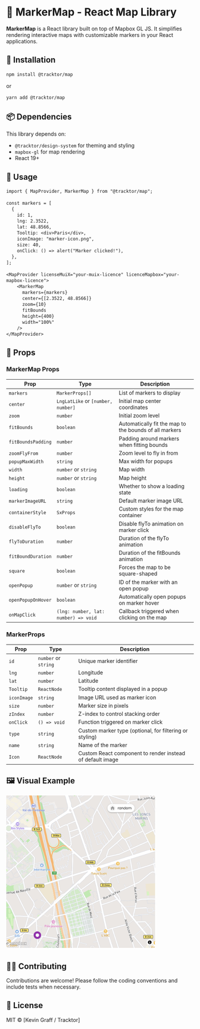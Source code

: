 # 📍 MarkerMap - React Map Library

**MarkerMap** is a React library built on top of Mapbox GL JS. It simplifies rendering interactive maps with customizable markers in your React applications.

## 🚀 Installation

```bash
npm install @tracktor/map
```

or

```bash
yarn add @tracktor/map
```

## 📦 Dependencies

This library depends on:

- `@tracktor/design-system` for theming and styling
- `mapbox-gl` for map rendering
- React 19+

## 🔧 Usage

```tsx
import { MapProvider, MarkerMap } from "@tracktor/map";

const markers = [
  {
    id: 1,
    lng: 2.3522,
    lat: 48.8566,
    Tooltip: <div>Paris</div>,
    iconImage: "marker-icon.png",
    size: 40,
    onClick: () => alert("Marker clicked!"),
  },
];

<MapProvider licenseMuiX="your-muix-licence" licenceMapbox="your-mapbox-licence">
    <MarkerMap
      markers={markers}
      center={[2.3522, 48.8566]}
      zoom={10}
      fitBounds
      height={400}
      width="100%"
    />
</MapProvider>
```

## 🧩 Props

### MarkerMap Props

| Prop               | Type                             | Description                                                             |
|--------------------|----------------------------------|-------------------------------------------------------------------------|
| `markers`          | `MarkerProps[]`                  | List of markers to display                                              |
| `center`           | `LngLatLike` or `[number, number]` | Initial map center coordinates                                         |
| `zoom`             | `number`                         | Initial zoom level                                                      |
| `fitBounds`        | `boolean`                        | Automatically fit the map to the bounds of all markers                 |
| `fitBoundsPadding` | `number`                         | Padding around markers when fitting bounds                             |
| `zoomFlyFrom`      | `number`                         | Zoom level to fly in from                                              |
| `popupMaxWidth`    | `string`                         | Max width for popups                                                   |
| `width`            | `number` or `string`             | Map width                                                               |
| `height`           | `number` or `string`             | Map height                                                              |
| `loading`          | `boolean`                        | Whether to show a loading state                                        |
| `markerImageURL`   | `string`                         | Default marker image URL                                               |
| `containerStyle`   | `SxProps`                        | Custom styles for the map container                                    |
| `disableFlyTo`     | `boolean`                        | Disable flyTo animation on marker click                                |
| `flyToDuration`    | `number`                         | Duration of the flyTo animation                                        |
| `fitBoundDuration` | `number`                         | Duration of the fitBounds animation                                    |
| `square`           | `boolean`                        | Forces the map to be square-shaped                                     |
| `openPopup`        | `number` or `string`             | ID of the marker with an open popup                                    |
| `openPopupOnHover` | `boolean`                        | Automatically open popups on marker hover                              |
| `onMapClick`       | `(lng: number, lat: number) => void` | Callback triggered when clicking on the map                         |

### MarkerProps

| Prop        | Type                 | Description                                                   |
|-------------|----------------------|---------------------------------------------------------------|
| `id`        | `number` or `string` | Unique marker identifier                                      |
| `lng`       | `number`             | Longitude                                                     |
| `lat`       | `number`             | Latitude                                                      |
| `Tooltip`   | `ReactNode`          | Tooltip content displayed in a popup                          |
| `iconImage` | `string`             | Image URL used as marker icon                                 |
| `size`      | `number`             | Marker size in pixels                                         |
| `zIndex`    | `number`             | Z-index to control stacking order                             |
| `onClick`   | `() => void`         | Function triggered on marker click                            |
| `type`      | `string`             | Custom marker type (optional, for filtering or styling)       |
| `name`      | `string`             | Name of the marker                                            |
| `Icon`      | `ReactNode`          | Custom React component to render instead of default image     |

## 🖼 Visual Example

<img src="./src/assets/example.png" alt="MarkerMap Example" width="400" />

## 🧑‍💻 Contributing

Contributions are welcome! Please follow the coding conventions and include tests when necessary.

## 📄 License

MIT © [Kevin Graff / Tracktor]
